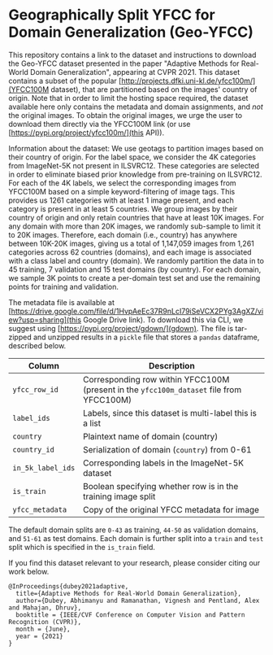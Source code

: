 # Geographically Split YFCC for Domain Generalization (Geo-YFCC)

This repository contains a link to the dataset and instructions to download the Geo-YFCC dataset presented in the paper "Adaptive Methods for Real-World Domain Generalization", appearing at CVPR 2021. This dataset contains a subset of the popular [http://projects.dfki.uni-kl.de/yfcc100m/](YFCC100M dataset), that are partitioned based on the images' country of origin. Note that in order to limit the hosting space required, the dataset available here only contains the metadata and domain assignments, and *not* the original images. To obtain the original images, we urge the user to download them directly via the YFCC100M link (or use [https://pypi.org/project/yfcc100m/](this API)). 

Information about the dataset: We use geotags to partition images based on their country of origin. For the label space, we consider the 4K categories from ImageNet-5K not present in ILSVRC12. These categories are selected in order to eliminate biased prior knowledge from pre-training on ILSVRC12. For each of the 4K labels, we select the corresponding images from YFCC100M based on a simple keyword-filtering of image tags. This provides us 1261 categories with at least 1 image present, and each category is present in at least 5 countries. We group images by their country of origin and only retain countries that have at least 10K images. For any domain with more than 20K images, we randomly sub-sample to limit it to 20K images. Therefore, each domain (i.e., country) has anywhere between 10K-20K images, giving us a total of 1,147,059 images from 1,261 categories across 62 countries (domains), and each image is associated with a class label and country
(domain). We randomly partition the data in to 45 training, 7 validation and 15 test domains (by country). For each domain, we sample 3K points to create a per-domain test set and use the remaining points for training and validation.

The metadata file is available at [https://drive.google.com/file/d/1HvpAeEc37R9nLcI79iSeVCX2PYg3AgXZ/view?usp=sharing](this Google Drive link). To download this via CLI, we suggest using [https://pypi.org/project/gdown/](gdown). The file is tar-zipped and unzipped results in a `pickle` file that stores a `pandas` dataframe, described below.

| Column | Description |
| ----------- | ----------- |
| `yfcc_row_id` | Corresponding row within YFCC100M (present in the `yfcc100m_dataset` file from YFCC100M) |
| `label_ids` | Labels, since this dataset is multi-label this is a list |
| `country` | Plaintext name of domain (country) |
| `country_id`| Serialization of domain (`country`) from 0-61 |
| `in_5k_label_ids` | Corresponding labels in the ImageNet-5K dataset |
| `is_train` | Boolean specifying whether row is in the training image split |
| `yfcc_metadata` | Copy of the original YFCC metadata for image |

The default domain splits are `0-43` as training, `44-50` as validation domains, and `51-61` as test domains. Each domain is further split into a `train` and `test` split which is specified in the `is_train` field.

If you find this dataset relevant to your research, please consider citing our work below.
```
@InProceedings{dubey2021adaptive,
  title={Adaptive Methods for Real-World Domain Generalization},
  author={Dubey, Abhimanyu and Ramanathan, Vignesh and Pentland, Alex and Mahajan, Dhruv},
  booktitle = {IEEE/CVF Conference on Computer Vision and Pattern Recognition (CVPR)},
  month = {June},
  year = {2021}
}
```

